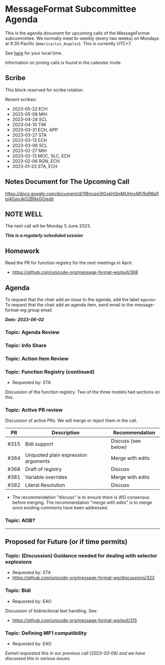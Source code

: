 # MessageFormat Subcommittee Agenda

This is the agenda document for upcoming calls of the MessageFormat subcommittee. We normally meet bi-weekly 
(every two weeks) on Mondays at 9:30 Pacific (`America/Los_Angeles`). This is currently UTC+7. 

See [here](https://www.timeanddate.com/worldclock/converter.html?iso=20230605T173000&p1=224&p2=248&p3=136&p4=179&p5=33&p6=101&p7=268) for your local time.

Information on joining calls is found in the calendar invite.

## Scribe

This block reserved for scribe rotation.

Recent scribes:
* 2023-05-22 ECH
* 2023-05-08 MIH
* 2023-04-24 SCL
* 2023-04-10 TIM
* 2023-03-31 ECH, APP
* 2023-03-27 STA
* 2023-03-13 ECH
* 2023-03-06 SCL
* 2023-02-27 MIH
* 2023-02-13 MOC, SLC, ECH
* 2023-02-06 RGN, ECH
* 2023-01-23 STA, ECH

## Notes Document for The Upcoming Call

https://docs.google.com/document/d/1IBmxze3tGxkH3mMUHovMV9qR8a1lpi4GxoJkG2BNxG0/edit

## NOTE WELL

The next call will be Monday 5 June 2023. 

***This is a regularly scheduled session***

## Homework

Read the PR for function registry for the next meetings in April:

* https://github.com/unicode-org/message-format-wg/pull/368 

## Agenda

To request that the chair add an _issue_ to the agenda, add the label `Agenda+`
To request that the chair add an agenda item, send email to the message-format-wg group email.

***Date: 2023-06-02***

### Topic: Agenda Review

### Topic: Info Share

### Topic: Action Item Review

### Topic: Function Registry (continued)
* Requested by: STA

Discussion of the function registry. Two of the three models had sections on this.

### Topic: Active PR review

Discussion of active PRs. We will merge or reject them in the call.

| PR   | Description | Recommendation |
|------|-------------|----------------|
| #315 | Bidi support | Discuss (see below) |
| #364 | Unquoted plain expression arguments | Merge with edits |
| #368 | Draft of registry | Discuss |
| #381 | Variable overrides | Merge with edits |
| #382 | Literal Resolution | Discuss |

* The recommendation "discuss" is to ensure there is WG consensus before merging. The recommendation "merge with edits" is to merge once existing comments have been addressed.

### Topic: AOB?

---

## Proposed for Future (or if time permits)


### Topic: (Discussion) Guidance needed for dealing with selector explosions
* Requested by: STA
* https://github.com/unicode-org/message-format-wg/discussions/323

### Topic: Bidi
* Requested by: EAO

Discussion of bidirectional text handling. See:
* https://github.com/unicode-org/message-format-wg/pull/315

### Topic: Defining MF1 compatibility
* Requested by: EAO

_Eemeli requested this in our previous call (2023-03-06) and we have discussed this in various issues._
